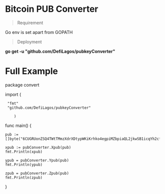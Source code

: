 # Bitcoin PUB Converter
 <!-- A Bitcoin PUB converter in Golang by #https://github.com/Godtide  inspiration from #https://github.com/codaelux/pubkeyConverter   -->
 
>Requirement

Go env is set apart from GOPATH

> Deployment

 **go get -u "github.com/DefiLagos/pubkeyConverter"**

# Full Example
 package convert

 import ( 

     "fmt"
     "github.com/DefiLagos/pubkeyConverter"
     
        )

func main() {

	pub := []byte("6CUGRUonZSQ4TWtTMmzXdrXDtypWKiKrhko4egpiMZbpiaQL2jkwSB1icqYh2cfDfVxdx4df189oLKnC5fSwqPfgyP3hooxujYzAu3fDVmz")

	xpub := pubConverter.Xpub(pub)
    fmt.Println(xpub)
    
    ypub = pubConverter.Ypub(pub)
    fmt.Println(ypub)

    zpub = pubConverter.Zpub(pub)
    fmt.Println(zpub)

}
 
 


